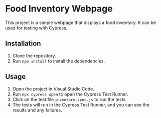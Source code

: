 # Food Inventory Webpage

This project is a simple webpage that displays a food inventory. It can be used for testing with Cypress.

## Installation

1. Clone the repository.
2. Run `npm install` to install the dependencies.

## Usage

1. Open the project in Visual Studio Code.
2. Run `npx cypress open` to open the Cypress Test Runner.
3. Click on the test file `inventory.spec.js` to run the tests.
4. The tests will run in the Cypress Test Runner, and you can see the results and any failures.